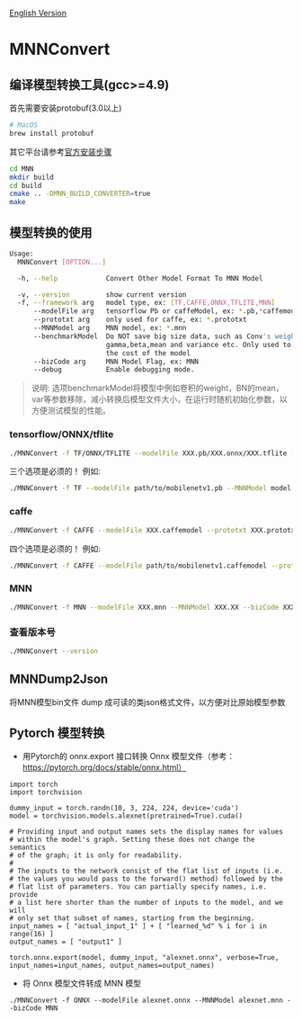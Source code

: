 [English Version](README.md)

# MNNConvert

## 编译模型转换工具(gcc>=4.9)
首先需要安装protobuf(3.0以上)
```bash
# MacOS
brew install protobuf
```
其它平台请参考[官方安装步骤](https://github.com/protocolbuffers/protobuf/tree/master/src)

```bash
cd MNN
mkdir build
cd build
cmake .. -DMNN_BUILD_CONVERTER=true
make
```

## 模型转换的使用

```bash
Usage:
  MNNConvert [OPTION...]

  -h, --help            Convert Other Model Format To MNN Model

  -v, --version         show current version
  -f, --framework arg   model type, ex: [TF,CAFFE,ONNX,TFLITE,MNN]
      --modelFile arg   tensorflow Pb or caffeModel, ex: *.pb,*caffemodel
      --prototxt arg    only used for caffe, ex: *.prototxt
      --MNNModel arg    MNN model, ex: *.mnn
      --benchmarkModel  Do NOT save big size data, such as Conv's weight,BN's
                        gamma,beta,mean and variance etc. Only used to test
                        the cost of the model
      --bizCode arg     MNN Model Flag, ex: MNN
      --debug           Enable debugging mode.
```

> 说明: 选项benchmarkModel将模型中例如卷积的weight，BN的mean，var等参数移除，减小转换后模型文件大小，在运行时随机初始化参数，以方便测试模型的性能。

### tensorflow/ONNX/tflite

```bash
./MNNConvert -f TF/ONNX/TFLITE --modelFile XXX.pb/XXX.onnx/XXX.tflite --MNNModel XXX.XX --bizCode XXX
```

三个选项是必须的！
例如:

```bash
./MNNConvert -f TF --modelFile path/to/mobilenetv1.pb --MNNModel model.mnn --bizCode MNN
```

### caffe

```bash
./MNNConvert -f CAFFE --modelFile XXX.caffemodel --prototxt XXX.prototxt --MNNModel XXX.XX --bizCode XXX
```

四个选项是必须的！
例如:

```bash
./MNNConvert -f CAFFE --modelFile path/to/mobilenetv1.caffemodel --prototxt path/to/mobilenetv1.prototxt --MNNModel model.mnn --bizCode MNN
```

### MNN

```bash
./MNNConvert -f MNN --modelFile XXX.mnn --MNNModel XXX.XX --bizCode XXX
```

### 查看版本号

```bash
./MNNConvert --version
```

## MNNDump2Json
将MNN模型bin文件 dump 成可读的类json格式文件，以方便对比原始模型参数

## Pytorch 模型转换
- 用Pytorch的 onnx.export 接口转换 Onnx 模型文件（参考：https://pytorch.org/docs/stable/onnx.html）

```
import torch
import torchvision

dummy_input = torch.randn(10, 3, 224, 224, device='cuda')
model = torchvision.models.alexnet(pretrained=True).cuda()

# Providing input and output names sets the display names for values
# within the model's graph. Setting these does not change the semantics
# of the graph; it is only for readability.
#
# The inputs to the network consist of the flat list of inputs (i.e.
# the values you would pass to the forward() method) followed by the
# flat list of parameters. You can partially specify names, i.e. provide
# a list here shorter than the number of inputs to the model, and we will
# only set that subset of names, starting from the beginning.
input_names = [ "actual_input_1" ] + [ "learned_%d" % i for i in range(16) ]
output_names = [ "output1" ]

torch.onnx.export(model, dummy_input, "alexnet.onnx", verbose=True, input_names=input_names, output_names=output_names)
```

- 将 Onnx 模型文件转成 MNN 模型

```
./MNNConvert -f ONNX --modelFile alexnet.onnx --MNNModel alexnet.mnn --bizCode MNN
```

